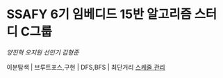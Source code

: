 # SSAFY 6기 임베디드 15반 알고리즘 스터디 C그룹
  *양진혁* *오지원* *선민기* *김형준*

이분탐색 | 브루트포스,구현 | DFS,BFS | 최단거리
<a href="https://docs.google.com/spreadsheets/d/1enk4ziaIpllC1OXJL1mqEuoNUDGdqES1kDXqCClyDvU/edit#gid=0">스케줄 관리</a>
